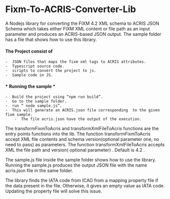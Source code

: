 # Fixm-To-ACRIS-Converter-Lib

A Nodejs library for converting the FIXM 4.2 XML schema to ACRIS JSON Schema which takes either FIXM XML content or file path as an input parameter and produces an ACRIS-based JSON output. The sample folder has a file that shows how to use this library.

####   The Project consist of   ####
	-  JSON files that maps the fixm xml tags to ACRIS attributes.
	-  Typescript source code.
	-  scripts to convert the project to js.
	-  Sample code in JS.

#### * Running the sample * ####

	-  Build the project using “npm run build”.
	-  Go to the sample folder.
	-  run “ node sample.js”.
	-  This will generate an ACRIS.json file corresponding  to the given fixm sample.
        -  The file acris.json have the output of the execution.
	
The transformFixmToAcris and transformXmlFileToAcris functions are the  entry points functions  into the lib. The function transformFixmToAcris accept XML file contents and schema version(optional parameter one, no need to pass) as parameters. The function transformXmlFileToAcris accepts XML the file path and version( optional parameter) . Default is 4.2 .

The sample.js file inside the sample folder shows how to use the library. Running the sample.js produces the output JSON file with the name acris.json file in the same folder. 


The library finds the IATA code from ICAO from a mapping property file if the data present in the file. Otherwise, it gives an empty value as IATA code. Updating the property file will solve this issue.

	


